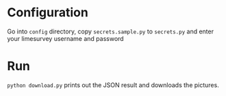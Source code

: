 # Configuration

Go into `config` directory, copy `secrets.sample.py` to `secrets.py` and enter your limesurvey username and password

# Run

`python download.py` prints out the JSON result and downloads the pictures.
